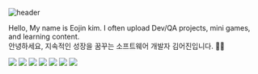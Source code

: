 ![header](https://capsule-render.vercel.app/api?type=waving&color=timeGradient&text=Welcome%20to%20Eojin's%20GitHub%20👋&animation=twinkling&fontSize=35&fontAlignY=40&fontAlign=70&height=250)

Hello, My name is Eojin kim. I often upload Dev/QA projects, mini games, and learning content.
<br>
안녕하세요, 지속적인 성장을 꿈꾸는 소프트웨어 개발자 김어진입니다. 🙋‍♀️

<img src="https://img.shields.io/badge/HTML5-E34F26?style=for-the-badge&logo=HTML5&logoColor=white"> <img src="https://img.shields.io/badge/CSS3-1572B6?style=for-the-badge&logo=CSS3&logoColor=white"> <img src="https://img.shields.io/badge/JavaScript-F7DF1E?style=for-the-badge&logo=javascript&logoColor=white"> <img src="https://img.shields.io/badge/java-007396?style=for-the-badge&logo=OpenJDK&logoColor=white"> <img src="https://img.shields.io/badge/Spring-6DB33F?style=for-the-badge&logo=Spring&logoColor=white"> <img src="https://img.shields.io/badge/Orcle-F80000?style=for-the-badge&logo=oracle&logoColor=white"> <img src="https://img.shields.io/badge/MySQL-4479A1?style=for-the-badge&logo=MySQL&logoColor=white">

